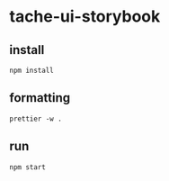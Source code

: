 # tache-ui-storybook

## install

```
npm install
```

## formatting

```
prettier -w .
```

## run

```
npm start
```
